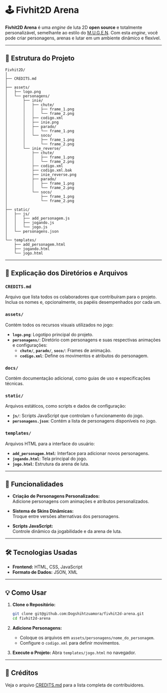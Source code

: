 # 🕹️ Fivhit2D Arena

**Fivhit2D Arena** é uma *engine* de luta 2D **open source** e totalmente personalizável, semelhante ao estilo do [M.U.G.E.N](https://mugenfreeforall.com). Com esta *engine*, você pode criar personagens, arenas e lutar em um ambiente dinâmico e flexível.

---

## 📁 Estrutura do Projeto

```plaintext
Fivhit2D/
│
├── CREDITS.md
│
├── assets/
│   ├── logo.png
│   └── personagens/
│       ├── inie/
│       │   ├── chute/
│       │   │   ├── frame_1.png
│       │   │   └── frame_2.png
│       │   ├── codigo.xml
│       │   ├── inie.png
│       │   ├── parado/
│       │   │   └── frame_1.png
│       │   └── soco/
│       │       ├── frame_1.png
│       │       └── frame_2.png
│       └── inie_reverse/
│           ├── chute/
│           │   ├── frame_1.png
│           │   └── frame_2.png
│           ├── codigo.xml
│           ├── codigo.xml.bak
│           ├── inie_reverse.png
│           ├── parado/
│           │   ├── frame_1.png
│           │   └── frame_2.png
│           └── soco/
│               ├── frame_1.png
│               └── frame_2.png
│
├── static/
│   ├── js/
│   │   ├── add_personagem.js
│   │   ├── jogando.js
│   │   └── jogo.js
│   └── personagens.json
│
└── templates/
    ├── add_personagem.html
    ├── jogando.html
    └── jogo.html
```

---

## 📂 Explicação dos Diretórios e Arquivos

### **`CREDITS.md`**

Arquivo que lista todos os colaboradores que contribuíram para o projeto. Inclua os nomes e, opcionalmente, os papéis desempenhados por cada um.

### **`assets/`**

Contém todos os recursos visuais utilizados no jogo:

- **`logo.png`**: Logotipo principal do projeto.
- **`personagens/`**: Diretório com personagens e suas respectivas animações e configurações:
  - **`chute/`**, **`parado/`**, **`soco/`**: Frames de animação.
  - **`codigo.xml`**: Define os movimentos e atributos do personagem.

### **`docs/`**

Contém documentação adicional, como guias de uso e especificações técnicas.

### **`static/`**

Arquivos estáticos, como scripts e dados de configuração:

- **`js/`**: Scripts JavaScript que controlam o funcionamento do jogo.
- **`personagens.json`**: Contém a lista de personagens disponíveis no jogo.

### **`templates/`**

Arquivos HTML para a interface do usuário:

- **`add_personagem.html`**: Interface para adicionar novos personagens.
- **`jogando.html`**: Tela principal do jogo.
- **`jogo.html`**: Estrutura da arena de luta.

---

## 🚀 Funcionalidades

- **Criação de Personagens Personalizados:**  
  Adicione personagens com animações e atributos personalizados.

- **Sistema de Skins Dinâmicas:**  
  Troque entre versões alternativas dos personagens.

- **Scripts JavaScript:**  
  Controle dinâmico da jogabilidade e da arena de luta.

---

## 🛠️ Tecnologias Usadas

- **Frontend:** HTML, CSS, JavaScript  
- **Formato de Dados:** JSON, XML

---

## 💡 Como Usar

1. **Clone o Repositório:**
   ```bash
   git clone git@github.com:Dogshihtzuamora/fivhit2d-arena.git
   cd fivhit2d-arena
   ```

2. **Adicione Personagens:**
   - Coloque os arquivos em `assets/personagens/nome_do_personagem`.
   - Configure o `codigo.xml` para definir movimentos.

3. **Execute o Projeto:**
   Abra `templates/jogo.html` no navegador.

---

## 📜 Créditos

Veja o arquivo [CREDITS.md](CREDITS.md) para a lista completa de contribuidores.
